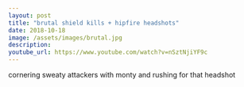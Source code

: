 ```yaml
---
layout: post
title: "brutal shield kills + hipfire headshots"
date: 2018-10-18
image: /assets/images/brutal.jpg
description: 
youtube_url: https://www.youtube.com/watch?v=nSztNjiYF9c
---
```


cornering sweaty attackers with monty and rushing for that headshot